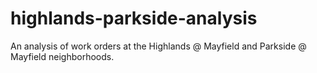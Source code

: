# highlands-parkside-analysis
An analysis of work orders at the Highlands @ Mayfield and Parkside @ Mayfield neighborhoods.
